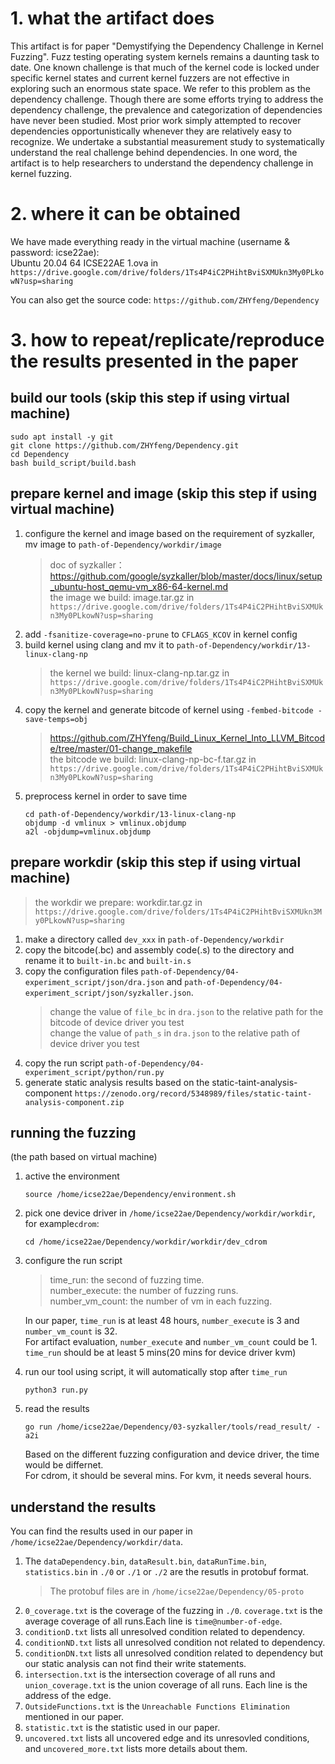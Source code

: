 # 1. what the artifact does

This artifact is for paper "Demystifying the Dependency Challenge in Kernel Fuzzing". 
Fuzz testing operating system kernels remains a daunting task to date. 
One known challenge is that much of the kernel code is locked under specific kernel states and current kernel fuzzers are not effective in exploring such an enormous state space. 
We refer to this problem as the dependency challenge. 
Though there are some efforts trying to address the dependency challenge, the prevalence and categorization of dependencies have never been studied. 
Most prior work simply attempted to recover dependencies opportunistically whenever they are relatively easy to recognize. 
We undertake a substantial measurement study to systematically understand the real challenge behind dependencies.
In one word, the artifact is to help researchers to understand the dependency challenge in kernel fuzzing.

# 2. where it can be obtained
We have made everything ready in the virtual machine (username & password: icse22ae):  
Ubuntu 20.04 64 ICSE22AE 1.ova in `https://drive.google.com/drive/folders/1Ts4P4iC2PHihtBviSXMUkn3My0PLkowN?usp=sharing`

You can also get the source code: `https://github.com/ZHYfeng/Dependency`

# 3. how to repeat/replicate/reproduce the results presented in the paper

## build our tools (skip this step if using virtual machine)
```
sudo apt install -y git
git clone https://github.com/ZHYfeng/Dependency.git
cd Dependency
bash build_script/build.bash
```

## prepare kernel and image (skip this step if using virtual machine)
1. configure the kernel and image based on the requirement of syzkaller, mv image to `path-of-Dependency/workdir/image`
    > doc of syzkaller： https://github.com/google/syzkaller/blob/master/docs/linux/setup_ubuntu-host_qemu-vm_x86-64-kernel.md  
    > the image we build: image.tar.gz in `https://drive.google.com/drive/folders/1Ts4P4iC2PHihtBviSXMUkn3My0PLkowN?usp=sharing`
2. add `-fsanitize-coverage=no-prune` to `CFLAGS_KCOV` in kernel config
3. build kernel using clang and mv it to `path-of-Dependency/workdir/13-linux-clang-np`
   > the kernel we build: linux-clang-np.tar.gz in `https://drive.google.com/drive/folders/1Ts4P4iC2PHihtBviSXMUkn3My0PLkowN?usp=sharing`
4. copy the kernel and generate bitcode of kernel using `-fembed-bitcode -save-temps=obj`
    > https://github.com/ZHYfeng/Build_Linux_Kernel_Into_LLVM_Bitcode/tree/master/01-change_makefile  
    > the bitcode we build:  linux-clang-np-bc-f.tar.gz in `https://drive.google.com/drive/folders/1Ts4P4iC2PHihtBviSXMUkn3My0PLkowN?usp=sharing`
5. preprocess kernel in order to save time
   ```
   cd path-of-Dependency/workdir/13-linux-clang-np
   objdump -d vmlinux > vmlinux.objdump
   a2l -objdump=vmlinux.objdump
   ```

## prepare workdir (skip this step if using virtual machine)
> the workdir we prepare: workdir.tar.gz in `https://drive.google.com/drive/folders/1Ts4P4iC2PHihtBviSXMUkn3My0PLkowN?usp=sharing`
1. make a directory called `dev_xxx` in `path-of-Dependency/workdir`
2. copy the bitcode(.bc) and assembly code(.s) to the directory and rename it to `built-in.bc` and `built-in.s`
3. copy the configuration files `path-of-Dependency/04-experiment_script/json/dra.json` and `path-of-Dependency/04-experiment_script/json/syzkaller.json`.
   > change the value of `file_bc` in `dra.json` to the relative path for the bitcode of device driver you test  
   > change the value of `path_s` in `dra.json` to the relative path of device driver you test  
4. copy the run script `path-of-Dependency/04-experiment_script/python/run.py`
5. generate static analysis results based on the static-taint-analysis-component `https://zenodo.org/record/5348989/files/static-taint-analysis-component.zip`

## running the fuzzing
(the path based on virtual machine)
1. active the environment
    ```
    source /home/icse22ae/Dependency/environment.sh
    ```
2. pick one device driver in `/home/icse22ae/Dependency/workdir/workdir`, for example`cdrom`:
    ```
    cd /home/icse22ae/Dependency/workdir/workdir/dev_cdrom
    ```
3. configure the run script
    > time_run: the second of fuzzing time.  
    > number_execute: the number of fuzzing runs.  
    > number_vm_count: the number of vm in each fuzzing.  

    In our paper, `time_run` is at least 48 hours, `number_execute` is 3 and `number_vm_count` is 32.  
    For artifact evaluation, `number_execute` and `number_vm_count` could be 1.  
    `time_run` should be at least 5 mins(20 mins for device driver kvm)
4. run our tool using script, it will automatically stop after `time_run`
    ```
    python3 run.py
    ```
5. read the results
    ```
    go run /home/icse22ae/Dependency/03-syzkaller/tools/read_result/ -a2i
    ```
    Based on the different fuzzing configuration and device driver, the time would be differnet.  
    For cdrom, it should be several mins. For kvm, it needs several hours.

## understand the results
You can find the results used in our paper in `/home/icse22ae/Dependency/workdir/data`.  
1. The `dataDependency.bin`, `dataResult.bin`, `dataRunTime.bin`, `statistics.bin` in `./0` or `./1` or `./2` are the resutls in protobuf format.
    > The protobuf files are in `/home/icse22ae/Dependency/05-proto`
2. `0_coverage.txt` is the coverage of the fuzzing in `./0`. `coverage.txt` is the average coverage of all runs.Each line is `time@number-of-edge`.
3. `conditionD.txt` lists all unresolved condition related to dependency.
4. `conditionND.txt` lists all unresolved condition not related to dependency.
5. `conditionDN.txt` lists all unresolved condition related to dependency but our static analysis can not find their write statements.
6. `intersection.txt` is the intersection coverage of all runs and `union_coverage.txt` is the union coverage of all runs. Each line is the address of the edge.
7. `OutsideFunctions.txt` is the `Unreachable Functions Elimination` mentioned in our paper.
8. `statistic.txt` is the statistic used in our paper.
9. `uncovered.txt` lists all uncovered edge and its unresovled conditions, and `uncovered_more.txt` lists more details about them.